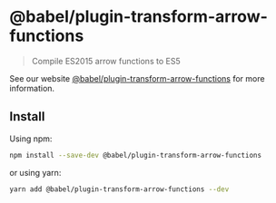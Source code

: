 # @babel/plugin-transform-arrow-functions

> Compile ES2015 arrow functions to ES5

See our website [@babel/plugin-transform-arrow-functions](https://babeljs.io/docs/en/next/babel-plugin-transform-arrow-functions.html) for more information.

## Install

Using npm:

```bash
npm install --save-dev @babel/plugin-transform-arrow-functions
```

or using yarn:

```bash
yarn add @babel/plugin-transform-arrow-functions --dev
```

